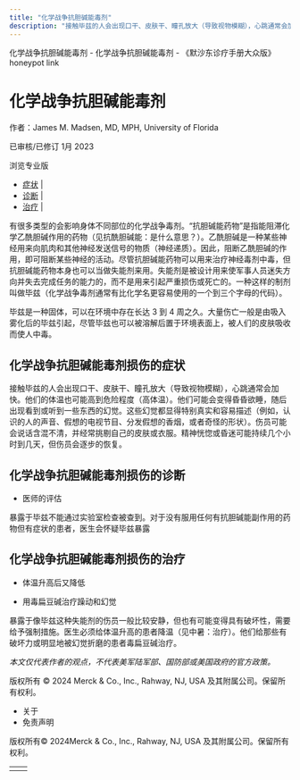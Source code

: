 ```yaml
---
title: "化学战争抗胆碱能毒剂"
description: "接触毕兹的人会出现口干、皮肤干、瞳孔放大（导致视物模糊），心跳通常会加快。他们的体温也可能高到危险程度（高体温）。他们可能会变得昏昏欲睡，随后出现看到或听到一些东西的幻觉。这些幻觉都显得特别真实和容易描述（例如，认识的人的声音、假想的电视节目、分发假想的香烟，或者奇怪的形状）。伤员可能会说话含混不清，并经常挑剔自己的皮肤或衣服。精神恍惚或昏迷可能持续几个小时到几天，但伤员会逐步的恢复。"
---
```


﻿化学战争抗胆碱能毒剂 \- 化学战争抗胆碱能毒剂 \- 《默沙东诊疗手册大众版》 honeypot link

# 化学战争抗胆碱能毒剂

作者：James M. Madsen, MD, MPH, University of Florida

已审核/已修订 1月 2023

浏览专业版

- [症状](#症状_v43459659_zh) \|
- [诊断](#诊断_v43459662_zh) \|
- [治疗](#治疗_v43459668_zh) \|

有很多类型的会影响身体不同部位的化学战争毒剂。“抗胆碱能药物”是指能阻滞化学乙酰胆碱作用的药物（见抗酰胆碱能：是什么意思？）。乙酰胆碱是一种某些神经用来向肌肉和其他神经发送信号的物质（神经递质）。因此，阻断乙酰胆碱的作用，即可阻断某些神经的活动。尽管抗胆碱能药物可以用来治疗神经毒剂中毒，但抗胆碱能药物本身也可以当做失能剂来用。失能剂是被设计用来使军事人员迷失方向并失去完成任务的能力的，而不是用来引起严重损伤或死亡的。一种这样的制剂叫做毕兹（化学战争毒剂通常有比化学名更容易使用的一个到三个字母的代码）。

毕兹是一种固体，可以在环境中存在长达 3 到 4 周之久。大量伤亡一般是由吸入雾化后的毕兹引起，尽管毕兹也可以被溶解后置于环境表面上，被人们的皮肤吸收而使人中毒。

## 化学战争抗胆碱能毒剂损伤的症状

接触毕兹的人会出现口干、皮肤干、瞳孔放大（导致视物模糊），心跳通常会加快。他们的体温也可能高到危险程度（高体温）。他们可能会变得昏昏欲睡，随后出现看到或听到一些东西的幻觉。这些幻觉都显得特别真实和容易描述（例如，认识的人的声音、假想的电视节目、分发假想的香烟，或者奇怪的形状）。伤员可能会说话含混不清，并经常挑剔自己的皮肤或衣服。精神恍惚或昏迷可能持续几个小时到几天，但伤员会逐步的恢复。

## 化学战争抗胆碱能毒剂损伤的诊断

- 医师的评估


暴露于毕兹不能通过实验室检查被查到。对于没有服用任何有抗胆碱能副作用的药物但有症状的患者，医生会怀疑毕兹暴露

## 化学战争抗胆碱能毒剂损伤的治疗

- 体温升高后又降低

- 用毒扁豆碱治疗躁动和幻觉


暴露于像毕兹这种失能剂的伤员一般比较安静，但也有可能变得具有破坏性，需要给予强制措施。医生必须给体温升高的患者降温（见中暑：治疗）。他们给那些有破坏力或明显地被幻觉折磨的患者毒扁豆碱治疗。

_本文仅代表作者的观点，不代表美军陆军部、国防部或美国政府的官方政策。_



版权所有 © 2024
Merck & Co., Inc., Rahway, NJ, USA 及其附属公司。保留所有权利。

- 关于
- 免责声明

版权所有© 2024Merck & Co., Inc., Rahway, NJ, USA 及其附属公司。保留所有权利。

|     |     |
| --- | --- |
|  |  |